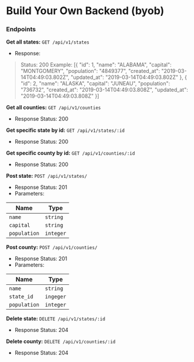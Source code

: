 # Build Your Own Backend (byob)

### Endpoints
**Get all states:** `GET /api/v1/states`
- Response:
> Status: 200
> Example: [{
        "id": 1,
        "name": "ALABAMA",
        "capital": "MONTGOMERY",
        "population": "4849377",
        "created_at": "2019-03-14T04:49:03.802Z",
        "updated_at": "2019-03-14T04:49:03.802Z"
    },
    {
        "id": 2,
        "name": "ALASKA",
        "capital": "JUNEAU",
        "population": "736732",
        "created_at": "2019-03-14T04:49:03.808Z",
        "updated_at": "2019-03-14T04:49:03.808Z"
    }]

**Get all counties:** `GET /api/v1/counties`
- Response
Status: 200

**Get specific state by id:** `GET /api/v1/states/:id`
- Response
Status: 200

**Get specific county by id:** `GET /api/v1/counties/:id`
- Response
Status: 200

**Post state:** `POST /api/v1/states/`
- Response
Status: 201
- Parameters:

| Name          | Type          |
| ------------- | ------------- |
| `name`        | `string`      |
| `capital`     | `string`      |
| `population`  | `integer`     |

**Post county:** `POST /api/v1/counties/`
- Response
Status: 201
- Parameters:

| Name          | Type          |
| ------------- | ------------- |
| `name`        | `string`      |
| `state_id`    | `ingeger`     |
| `population`  | `integer`     |

**Delete state:** `DELETE /api/v1/states/:id`
- Response
Status: 204

**Delete county:** `DELETE /api/v1/counties/:id`
- Response
Status: 204

